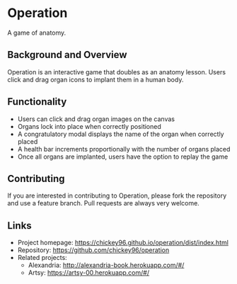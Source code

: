
# Operation

A game of anatomy.

## Background and Overview

Operation is an interactive game that doubles as an anatomy lesson. Users click and drag organ icons to implant them in a human body. 

## Functionality

* Users can click and drag organ images on the canvas
* Organs lock into place when correctly positioned
* A congratulatory modal displays the name of the organ when correctly placed
* A health bar increments proportionally with the number of organs placed
* Once all organs are implanted, users have the option to replay the game

## Contributing

If you are interested in contributing to Operation, please fork the repository and use a feature branch. Pull requests are always very welcome. 

## Links

- Project homepage: https://chickey96.github.io/operation/dist/index.html
- Repository: https://github.com/chickey96/operation
- Related projects:
  - Alexandria: http://alexandria-book.herokuapp.com/#/
  - Artsy: https://artsy-00.herokuapp.com/#/


